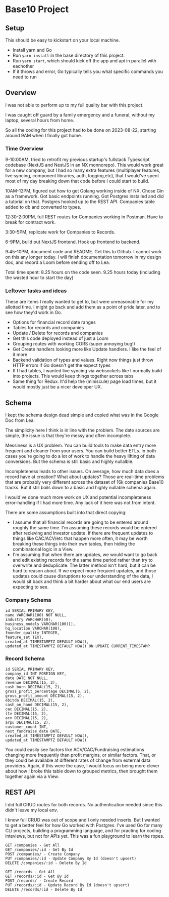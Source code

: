 # Base10 Project

## Setup

This should be easy to kickstart on your local machine.

- Install yarn and Go
- Run `yarn install` in the base directory of this project.
- Run `yarn start`, which should kick off the app and api in parallel with eachother
- If it throws and error, Go typically tells you what specific commands you need to run

## Overview

I was not able to perform up to my full quality bar with this project.

I was caught off guard by a family emergency and a funeral, without my laptop, several hours from home.

So all the coding for this project had to be done on 2023-08-22, starting around 9AM when I finally got home.

### Time Overview

9-10:00AM, tried to retrofit my previous startup's fullstack Typescript codebase (NextJS and NestJS in an NX monnorepo). This would work great for a new company, but I had so many extra features (multiplayer features, live syncing, component libraries, auth, logging,etc), that I would've spent most of my day breaking down that code before I could start to build.

10AM-12PM, figured out how to get Golang working inside of NX. Chose Gin as a framework. Got basic endpoints running. Got Postgres installed and did a tutorial on that. Postgres hooked up to the REST API. Companies table added to db and converted to types.

12:30-2:00PM, full REST routes for Companies working in Postman. Have to break for contract work.

3:30-5PM, replicate work for Companies to Records.

6-9PM, build out NextJS frontend. Hook up frontend to backend.

9:45-10PM, document code and README. Get this to Github. I cannot work on this any longer today. I will finish documentation tomorrow in my design doc, and record a Loom before sending off to Lea.

Total time spent:
8.25 hours on the code seen.
9.25 hours today (including the wasted hour to start the day)

### Leftover tasks and ideas

These are items I really wanted to get to, but were unreasonable for my allotted time. I might go back and add them as a point of pride later, and to see how they'd work in Go.

- Options for financial record date ranges
- Tables for records and companies
- Update / Delete for records and companies
- Get this code deployed instead of just a Loom
- Grouping routes with working CORS (super annoying bug!)
- Get Create handlers looking more like Update handlers. I like the feel of it more
- Backend validation of types and values. Right now things just throw HTTP errors if Go doesn't get the expect types
- If I had tables, I wanted live syncing via websockets like I normally build into projects. This would keep things together across tabs
- Same thing for Redux. It'd help the (miniscule) page load times, but it would mostly just be a nicer developer UX.

## Schema

I kept the schema design dead simple and copied what was in the Google Doc from Lea.

The simplicity here I think is in line with the problem. The date sources are simple, the issue is that they're messy and often incomplete.

Messiness is a UX problem. You can build tools to make data entry more frequent and cleaner from your users. You can build better ETLs. In both cases you're going to do a lot of work to handle the heavy lifting of data conversions. But the schema is still basic and highly nullalble.

Incompleteness leads to other issues. On average, how much data does a record have at creation? What about updates? Those are real-time problems that are probably very different across the dataset of 16k companies Base10 tracks. But it still boils down to a basic and highly nullable schema again.

I would've done much more work on UX and potential incompleteness error-handling if I had more time. Any lack of it here was not from intent.

There are some assumptions built into that direct copying:

- I assume that all financial records are going to be entered around roughly the same time. I'm assuming these records would be entered after recieving and investor update. If there are frequent updates to things like CAC/ACV/etc that happen more often, it may be worth breaking these things into their own tables, then hiding the combinatorial logic in a View.
- I'm assuming that when there are updates, we would want to go back and edit existing records for the same time period rather than try to overwrite and deduplicate. The latter method isn't hard, but it can be hard to reason about. If we expect more frequent updates, and those updates could cause disruptions to our understanding of the data, I would sit back and think a bit harder about what our end users are expecting to see.

### Company Schema

```
id SERIAL PRIMARY KEY,
name VARCHAR(100) NOT NULL,
industry VARCHAR(50),
business_models VARCHAR(100)[],
hq_location VARCHAR(100),
founder_quality INTEGER,
feature_set TEXT,
created_at TIMESTAMPTZ DEFAULT NOW(),
updated_at TIMESTAMPTZ DEFAULT NOW() ON UPDATE CURRENT_TIMESTAMP
```

### Record Schema

```
id SERIAL PRIMARY KEY,
company_id INT FOREIGN KEY,
date DATE NOT NULL,
revenue DECIMAL(15, 2),
cash_burn DECIMAL(15, 2),
gross_profit_percentage DECIMAL(5, 2),
gross_profit_amount DECIMAL(15, 2),
ebitda DECIMAL(15, 2),
cash_on_hand DECIMAL(15, 2),
cac DECIMAL(15, 2),
ltv DECIMAL(15, 2),
acv DECIMAL(15, 2),
arpu DECIMAL(15, 2),
customer_count INT,
next_fundraise_date DATE,
created_at TIMESTAMPTZ DEFAULT NOW(),
updated_at TIMESTAMPTZ DEFAULT NOW()
```

You could easily see factors like ACV/CAC/Fundraising estimations changing more frequently than profit margins, or similar factors. That, or they could be available at different rates of change from external data providers. Again, if this were the case, I would focus on being more clever about how I broke this table down to grouped metrics, then brought them together again via a View.

## REST API

I did full CRUD routes for both records. No authentication needed since this didn't leave my local env.

I know full CRUD was out of scope and I only needed inserts. But I wanted to get a better feel for how Go worked with Postgres. I've used Go for many CLI projects, building a programming language, and for practing for coding inteviews, but not for APIs yet. This was a fun playground to learn the ropes.

```
GET /companies - Get All
GET /companies/:id - Get By Id
POST /companies/ - Create Company
PUT /companies/:id - Update Company By Id (doesn't upsert)
DELETE /companies/:id - Delete By Id

GET /records - Get All
GET /records/:id - Get By Id
POST /records/ - Create Record
PUT /records/:id - Update Record By Id (doesn't upsert)
DELETE /records/:id - Delete By Id
```
